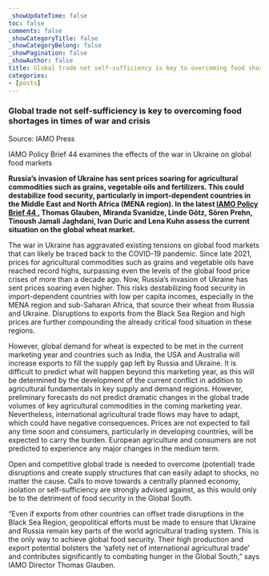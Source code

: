 ```yaml
---
_showUpdateTime: false
toc: false
comments: false
_showCategoryTitle: false
_showCategoryBelong: false
_showPagination: false
_showAuthor: false
title: Global trade not self-sufficiency is key to overcoming food shortages in times of war and crisis
categories:
- [posts]
---
```


<div class="col-md-12 ce-bodytext ce-intext">
    <h3>
        Global trade not self-sufficiency is key to overcoming food shortages
        in times of war and crisis
    </h3>
    <p>Source: IAMO Press</p>
    <p class="subheader">
        IAMO Policy Brief 44 examines the effects of the war in Ukraine on global
        food markets
    </p>
    <p>
        <strong>
            Russia’s invasion of Ukraine has sent prices soaring for agricultural
            commodities such as grains, vegetable oils and fertilizers. This could
            destabilize food security, particularly in import-dependent countries in
            the Middle East and North Africa (MENA region). In the latest
            <a href="https://www.iamo.de/fileadmin/user_upload/Bilder_und_Dokumente/05-publikationen/IAMO_Policy_Brief/IAMO_Policy_Brief_45_EN.pdf">
                IAMO Policy Brief 44
            </a>
            , Thomas Glauben, Miranda Svanidze, Linde Götz, Sören Prehn, Tinoush Jamali
            Jaghdani, Ivan Duric and Lena Kuhn assess the current situation on the
            global wheat market.
        </strong>
    </p>
    <p>
        The war in Ukraine has aggravated existing tensions on global food markets
        that can likely be traced back to the COVID-19 pandemic. Since late 2021,
        prices for agricultural commodities such as grains and vegetable oils have
        reached record highs, surpassing even the levels of the global food price
        crises of more than a decade ago. Now, Russia’s invasion of Ukraine has
        sent prices soaring even higher. This risks destabilizing food security
        in import-dependent countries with low per capita incomes, especially in
        the MENA region and sub-Saharan Africa, that source their wheat from Russia
        and Ukraine. Disruptions to exports from the Black Sea Region and high
        prices are further compounding the already critical food situation in these
        regions.
    </p>
    <p>
        However, global demand for wheat is expected to be met in the current
        marketing year and countries such as India, the USA and Australia will
        increase exports to fill the supply gap left by Russia and Ukraine. It
        is difficult to predict what will happen beyond this marketing year, as
        this will be determined by the development of the current conflict in addition
        to agricultural fundamentals in key supply and demand regions. However,
        preliminary forecasts do not predict dramatic changes in the global trade
        volumes of key agricultural commodities in the coming marketing year. Nevertheless,
        international agricultural trade flows may have to adapt, which could have
        negative consequences. Prices are not expected to fall any time soon and
        consumers, particularly in developing countries, will be expected to carry
        the burden. European agriculture and consumers are not predicted to experience
        any major changes in the medium term.
    </p>
    <p>
        Open and competitive global trade is needed to overcome (potential) trade
        disruptions and create supply structures that can easily adapt to shocks,
        no matter the cause. Calls to move towards a centrally planned economy,
        isolation or self-sufficiency are strongly advised against, as this would
        only be to the detriment of food security in the Global South.
    </p>
    <p>
        “Even if exports from other countries can offset trade disruptions in
        the Black Sea Region, geopolitical efforts must be made to ensure that
        Ukraine and Russia remain key parts of the world agricultural trading system.
        This is the only way to achieve global food security. Their high production
        and export potential bolsters the ‘safety net of international agricultural
        trade’ and contributes significantly to combating hunger in the Global
        South,” says IAMO Director Thomas Glauben.
    </p>
</div>
